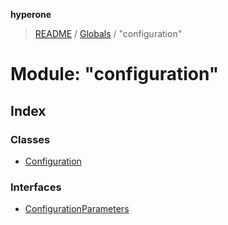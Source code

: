 **hyperone**

> [README](../README.md) / [Globals](../globals.md) / "configuration"

# Module: "configuration"

## Index

### Classes

* [Configuration](../classes/_configuration_.configuration.md)

### Interfaces

* [ConfigurationParameters](../interfaces/_configuration_.configurationparameters.md)
